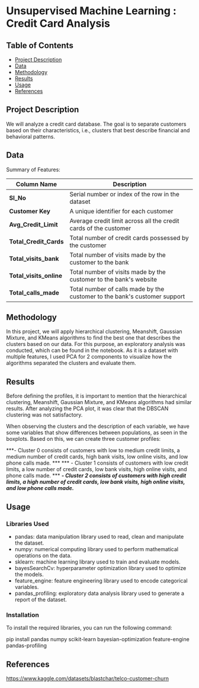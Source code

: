 # Unsupervised Machine Learning : Credit Card Analysis
## Table of Contents

- [Project Description](#project-description)
- [Data](#data)
- [Methodology](#methodology)
- [Results](#results)
- [Usage](#usage)
- [References](#references)

## Project Description

We will analyze a credit card database. The goal is to separate customers based on their characteristics, i.e., clusters that best describe financial and behavioral patterns.

## Data

Summary of Features:

| Column Name        | Description                                                                                     |
| ------------------ | ----------------------------------------------------------------------------------------------- |
| **Sl_No**          | Serial number or index of the row in the dataset                                                |
| **Customer Key**   | A unique identifier for each customer                                                           |
| **Avg_Credit_Limit** | Average credit limit across all the credit cards of the customer                                 |
| **Total_Credit_Cards** | Total number of credit cards possessed by the customer                                         |
| **Total_visits_bank** | Total number of visits made by the customer to the bank                                         |
| **Total_visits_online** | Total number of visits made by the customer to the bank's website                              |
| **Total_calls_made** | Total number of calls made by the customer to the bank's customer support                       |



## Methodology

In this project, we will apply hierarchical clustering, Meanshift, Gaussian Mixture, and KMeans algorithms to find the best one that describes the clusters based on our data. For this purpose, an exploratory analysis was conducted, which can be found in the notebook. As it is a dataset with multiple features, I used PCA for 2 components to visualize how the algorithms separated the clusters and evaluate them.

## Results

Before defining the profiles, it is important to mention that the hierarchical clustering, Meanshift, Gaussian Mixture, and KMeans algorithms had similar results. After analyzing the PCA plot, it was clear that the DBSCAN clustering was not satisfactory.

When observing the clusters and the description of each variable, we have some variables that show differences between populations, as seen in the boxplots. Based on this, we can create three customer profiles:

 ***- Cluster 0 consists of customers with low to medium credit limits, a medium number of credit cards, high bank visits, low online visits, and low phone calls made. ***
 *** - Cluster 1 consists of customers with low credit limits, a low number of credit cards, low bank visits, high online visits, and phone calls made.  ***
  ***- Cluster 2 consists of customers with high credit limits, a high number of credit cards, low bank visits, high online visits, and low phone calls made.***




## Usage

### Libraries Used
- pandas: data manipulation library used to read, clean and manipulate the dataset.
- numpy: numerical computing library used to perform mathematical operations on the data.
- sklearn: machine learning library used to train and evaluate models.
- bayesSearchCv: hyperparameter optimization library used to optimize the models.
- feature_engine: feature engineering library used to encode categorical variables.
- pandas_profiling: exploratory data analysis library used to generate a report of the dataset.

### Installation

To install the required libraries, you can run the following command:

pip install pandas numpy scikit-learn bayesian-optimization feature-engine pandas-profiling

## References

https://www.kaggle.com/datasets/blastchar/telco-customer-churn
